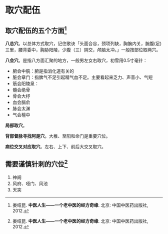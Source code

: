 # 取穴配伍

## 取穴配伍的五个方面[^1]

**八总穴**。以总体方式取穴，记住歌诀「头面合谷，颈项列缺，胸腕内关，腕腹(足)三里，腰背委中，胸胁阳陵，少腹（三）阴交，颅脑太冲。」一般按部位取两穴。

**八会穴**。是指八方面汇聚的地方，一般男左女右取穴，初雪用0.5寸毫针：

* 腑会中脘：腑是指消化道有关的
* 脏会章门：指脾气不足引起精气血不足。主要看起来乏力、声音小、气短
* 筋会阳陵泉：
* 髓会绝骨
* 骨会大杼
* 血会膈俞
* 脉会太渊
* 气会檀中

**局部取穴**。

**背部督脉寻找阿是穴**。大椎、至阳和命门是重要穴位。

**病位交叉对应取穴**。左右、上下、前后大交叉取穴。

## 需要谨慎针刺的穴位[^1]

1. 神阙
2. 风府、哑门、风池
3. 天突

[^1]: 娄绍昆. **中医人生——一个老中医的经方奇缘**. 北京: 中国中医药出版社, 2012.